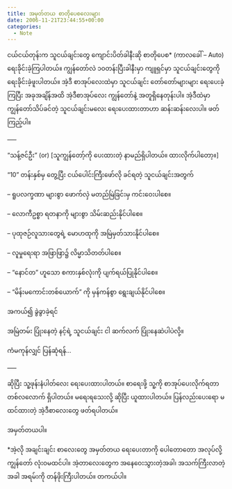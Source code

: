 ```yaml
---
title: အမှတ်တယ စာတိုပေစလေးများ
date: 2006-11-21T23:44:55+00:00
categories:
  - Note
---
```

ငယ်ငယ်တုန်းက သူငယ်ချင်းတွေ ကျောင်းပိတ်ခါနီးဆို စာတိုပေစ* (ကာလခေါ် &#8211; Auto) ရေးခိုင်းခဲ့ကြပါတယ်။ ကျွန်တော်လဲ ၁၀တန်းပြီးခါနီးမှာ ကျူရှင်မှာ သူငယ်ချင်းတွေကို ရေးခိုင်းခဲ့ဖူးပါတယ်။ အဲ့ဒီ စာအုပ်လေးထဲမှာ သူငယ်ချင်း တော်တော်များများ ရေးပေးခဲ့ကြပြီး အခုအချိန်အထိ အဲ့ဒီစာအုပ်လေး ကျွန်တော်နဲ့ အတူရှိနေတုန်းပါ။ အဲ့ဒီထဲမှာ ကျွန်တော်သိပ်ခင်တဲ့ သူငယ်ချင်းမလေး ရေးပေးထားတာဟာ ဆန်းဆန်းလေးပါ။ ဖတ်ကြည့်ပါ။
  
&#8212;&#8211;
  
&#8220;သန့်ဇင်ဦး&#8221; (or) [သူကျွန်တော့်ကို ပေးထားတဲ့ နာမည်ရှိပါတယ်။ ထားလိုက်ပါတော့။] 

&#8220;10&#8221; တန်းနှစ်မှ တွေ့ပြီး ငယ်ပေါင်းကြီးဖော်လို ခင်ရတဲ့ သူငယ်ချင်းအတွက်
  
&#8211; ရူပလက္ခဏာ များစွာ ဖောက်လှဲ မတည်မြဲခြင်းမှ ကင်းဝေးပါစေ။
  
&#8211; လောကီဥစ္စာ ရတနာကို များစွာ သိမ်းဆည်းနိုင်ပါစေ။
  
&#8211; ပုထုဇဉ်လူသားတွေရဲ့ မောဟထုကို အမြဲမှတ်သားနိုင်ပါစေ။
  
&#8211; လူမှုရေးရာ အဖြာဖြာ၌ လိမ္မာသိတတ်ပါစေ။
  
&#8211; &#8220;နောင်တ&#8221; ဟူသော စကားနှစ်လုံးကို ပျက်ရယ်ပြုနိုင်ပါစေ။
  
&#8211; &#8220;မိန်းမကောင်းတစ်ယောက်&#8221; ကို မှန်ကန်စွာ ရွေးချယ်နိုင်ပါစေ။

အကယ်၍ ခွဲခွာခဲ့ရင်
  
အမြဲတမ်း ပြုံးနေတဲ့ နင့်ရဲ့ သူငယ်ချင်း ငါ ဆက်လက် ပြုံးနေဆဲပါပဲလို့။

ကံမကုန်လျှင် ပြန်ဆုံရန်&#8230;
  
&#8212;&#8211;
  
ဆိုပြီး သူ့ဖုန်းနံပါတ်လေး ရေးပေးထားပါတယ်။ စာရေးဖို့ သူ့ကို စာအုပ်ပေးလိုက်ရတာ တစ်လလောက် ရှိပါတယ်။ မရေးရသေးလို့ ဆိုပြီး ယူထားပါတယ်။ ပြန်လည်းပေးရော မထင်ထားတဲ့ အဲ့ဒီစာလေးတွေ ဖတ်ရပါတယ်။

အမှတ်တယပါ။

*အဲ့လို အချင်းချင်း စာလေးတွေ အမှတ်တယ ရေးပေးတာကို ပေါတောတော အလုပ်လို့ ကျွန်တော် လုံးဝမထင်ပါ။ အဲ့တာလေးတွေက အနေဝေးသွားတဲ့အခါ၊ အသက်ကြီးလာတဲ့အခါ အရမ်းကို တန်ဖိုးကြီးပါတယ်။ တကယ်ပါ။